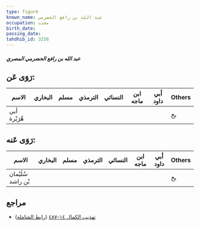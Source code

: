 ```yaml
---
type: figure
known_name: عبد الله بن رافع الحضرمي
occupation: محدث
birth_date:
passing_date:
tahdhib_id: 3256
---
```

##### عبد الله بن رافع الحضرمي المصري

## رَوَى عَن:
| الاسم        | البخاري | مسلم | الترمذي | النسائي | ابن ماجه | أبي داود | Others |
| ------------ | ------- | ---- | ------- | ------- | -------- | -------- | ------ |
| أبي هُرَيْرة |         |      |         |         |          |          | بخ     |
## رَوَى عَنه:
| الاسم              | البخاري | مسلم | الترمذي | النسائي | ابن ماجه | أبي داود | Others |
| ------------------ | ------- | ---- | ------- | ------- | -------- | -------- | ------ |
| سُلَيْمان بْن راشد |         |      |         |         |          |          | بخ     |
## مراجع
- [تهذيب الكمال ١٤-٤٨٧](obsidian://open?vault=Tahdhib-al-Kamal&file=Figures/٣٢٥٦-عبد%20الله%20بن%20رافع%20الحضرمي%20المصري) ([رابط الشاملة](https://shamela.ws/book/3722/7415))